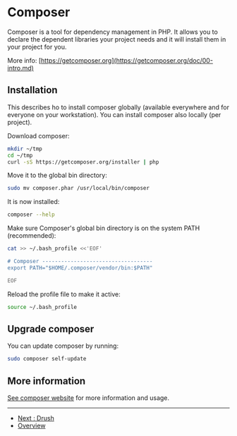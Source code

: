 # Composer

Composer is a tool for dependency management in PHP. It allows you to declare 
the dependent libraries your project needs and it will install them in your 
project for you.

More info: [https://getcomposer.org](https://getcomposer.org/doc/00-intro.md)

## Installation

This describes ho to install composer globally (available everywhere and for 
everyone on your workstation). You can install composer also locally (per 
project).

Download composer:

```bash
mkdir ~/tmp
cd ~/tmp
curl -sS https://getcomposer.org/installer | php
```

Move it to the global bin directory:

```bash
sudo mv composer.phar /usr/local/bin/composer
```

It is now installed:

```bash
composer --help
```

Make sure Composer's global bin directory is on the system PATH (recommended):

```bash
cat >> ~/.bash_profile <<'EOF'

# Composer -----------------------------------
export PATH="$HOME/.composer/vendor/bin:$PATH"

EOF
```

Reload the profile file to make it active:

```bash
source ~/.bash_profile
```

##	Upgrade composer

You can update composer by running:

```bash
sudo composer self-update
```

##	More information

[See composer website](https://getcomposer.org) for more information and usage.

---

* [Next : Drush](Drupal-Drush.md)
* [Overview](../README.md)
